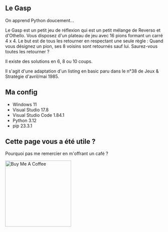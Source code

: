 ## Le Gasp

On apprend Python doucement...

Le Gasp est un petit jeu de réflexion qui est un petit mélange de Reverso et d'Othello. Vous disposez d'un plateau de jeu avec 16 pions formant un carré 4 x 4. Le but est de tous les retourner en respectant une seule règle : Quand vous désignez un pion, ses 8 voisins sont retournés sauf lui. Saurez-vous toutes les retourner ?

Il existe des solutions en 6, 8 ou 10 coups.

Il s'agit d'une adaptation d'un listing en basic paru dans le n°38 de Jeux & Stratégie d'avril/mai 1985.    

##  Ma config

* Windows 11
* Visual Studio 17.8
* Visual Studio Code 1.84.1   
* Python 3.12
* pip 23.3.1

## Cette page vous a été utile ?
Pourquoi pas me remercier en m'offrant un café ?

<a href="https://www.buymeacoffee.com/alexisamand" target="_blank"><img src="https://cdn.buymeacoffee.com/buttons/v2/default-blue.png" alt="Buy Me A Coffee" width="210" ></a>









